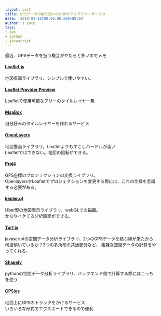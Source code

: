 ```yaml
---
layout: post
title: GPSデータの取り扱いのためのライブラリ・サービス
date: '2019-01-16T00:00:00.000+09:00'
author: s sato 
tags:
- gps
- python
- javascript
---
```


最近、GPSデータを扱う機会がやたらと多いのでメモ  

#### [Leaflet.js](https://leafletjs.com/)

地図描画ライブラリ、シンプルで使いやすい。

#### [Leaflet Provider Preview](https://leaflet-extras.github.io/leaflet-providers/preview/)

Leafletで使用可能なフリーのタイルレイヤー集  

#### [MapBox](https://www.mapbox.com/)

自分好みのタイルレイヤーを作れるサービス  

#### [OpenLayers](https://openlayers.org/)

地図描画ライブラリ。Leafletよりもすこしハードルが高い  
Leafletではできない。地図の回転ができる。  

#### [Proj4](https://proj4.org/)

GPS座標のプロジェクションの変換ライブラリ。  
OpenlayersやLeafletでプロジェクションを変更する際には、これの仕様を意識する必要がある。  

#### [kepler.gl](http://kepler.gl/#/)

Uber製の地図表示ライブラリ、webGLでの描画。  
かなりイケてる分析画面ができる。  

#### [Turf.js](http://turfjs.org/)

javascriptの空間データ分析ライブラリ、2つのGPSデータを結ぶ線が来たから何度傾いているか？2つの多角形の共通部分など、
複雑な空間データの計算をやってくれる。  

#### [Shapely](https://github.com/Toblerity/Shapely)

pythonの空間データ分析ライブラリ、バックエンド側で計算する際にはこっちを使う  

#### [GPSies](https://www.gpsies.com/createTrack.do?language=en)

地図上にGPSのトラックをかけるサービス  
いろいろな形式でエクスポートできるので便利  

